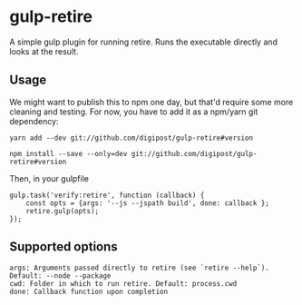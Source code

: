# gulp-retire

A simple gulp plugin for running retire. Runs the executable directly and looks at the result.

## Usage

We might want to publish this to npm one day, but that'd require some more cleaning and testing. For now, you have to add it as a npm/yarn git dependency:

```
yarn add --dev git://github.com/digipost/gulp-retire#version
```

```
npm install --save --only=dev git://github.com/digipost/gulp-retire#version

```

Then, in your gulpfile

```
gulp.task('verify:retire', function (callback) {
    const opts = {args: '--js --jspath build', done: callback };
    retire.gulp(opts);
});
```

## Supported options

```
args: Arguments passed directly to retire (see `retire --help`). Default: --node --package
cwd: Folder in which to run retire. Default: process.cwd
done: Callback function upon completion
```
